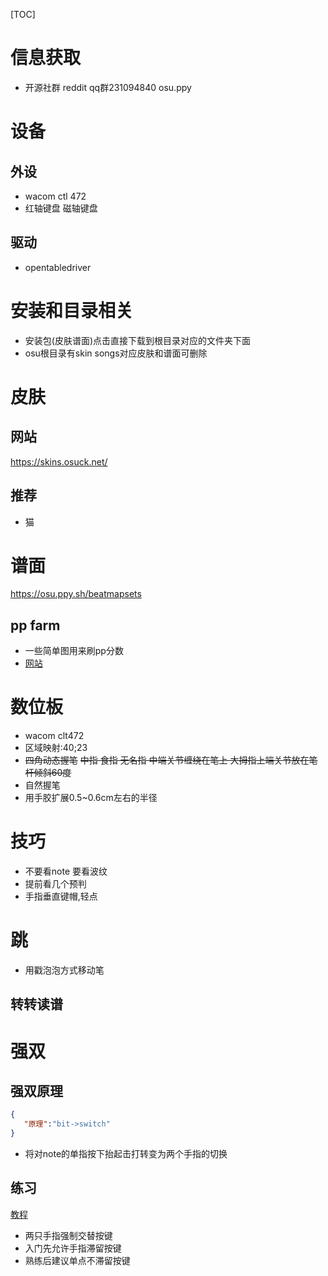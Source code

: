 [TOC]
# 信息获取
- 开源社群
reddit qq群231094840 osu.ppy

# 设备
## 外设
- wacom ctl 472
-  红轴键盘 磁轴键盘 
## 驱动
- opentabledriver

# 安装和目录相关
- 安装包(皮肤谱面)点击直接下载到根目录对应的文件夹下面
- osu根目录有skin songs对应皮肤和谱面可删除
# 皮肤
## 网站
https://skins.osuck.net/
## 推荐
- 猫

# 谱面
https://osu.ppy.sh/beatmapsets
## pp farm
- 一些简单图用来刷pp分数
- [网站](https://osu-pps.com/)

# 数位板
- wacom clt472
- 区域映射:40;23
- ~~四角动态握笔~~
~~中指 食指 无名指 中端关节缠绕在笔上 大拇指上端关节放在笔杆倾斜60度~~
- 自然握笔
- 用手胶扩展0.5~0.6cm左右的半径

# 技巧
- 不要看note 要看波纹
- 提前看几个预判
- 手指垂直键帽,轻点
# 跳
- 用戳泡泡方式移动笔


## 转转读谱

# 强双
## 强双原理
```json
{
   "原理":"bit->switch"
}
```
- 将对note的单指按下抬起击打转变为两个手指的切换

## 练习
[教程](https://www.bilibili.com/video/BV1Qm4y1r7Am/)
- 两只手指强制交替按键
- 入门先允许手指滞留按键
- 熟练后建议单点不滞留按键